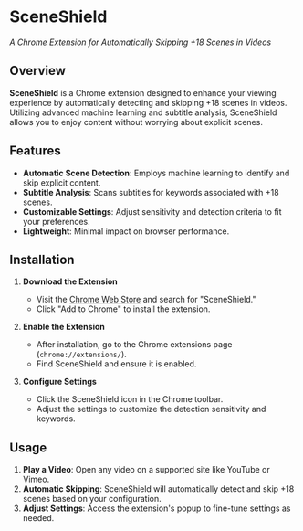 # **SceneShield**  
_A Chrome Extension for Automatically Skipping +18 Scenes in Videos_

## **Overview**
**SceneShield** is a Chrome extension designed to enhance your viewing experience by automatically detecting and skipping +18 scenes in videos. Utilizing advanced machine learning and subtitle analysis, SceneShield allows you to enjoy content without worrying about explicit scenes.

## **Features**
- **Automatic Scene Detection**: Employs machine learning to identify and skip explicit content.
- **Subtitle Analysis**: Scans subtitles for keywords associated with +18 scenes.
- **Customizable Settings**: Adjust sensitivity and detection criteria to fit your preferences.
- **Lightweight**: Minimal impact on browser performance.

## **Installation**

1. **Download the Extension**
   - Visit the [Chrome Web Store](#) and search for "SceneShield."
   - Click "Add to Chrome" to install the extension.

2. **Enable the Extension**
   - After installation, go to the Chrome extensions page (`chrome://extensions/`).
   - Find SceneShield and ensure it is enabled.

3. **Configure Settings**
   - Click the SceneShield icon in the Chrome toolbar.
   - Adjust the settings to customize the detection sensitivity and keywords.

## **Usage**

1. **Play a Video**: Open any video on a supported site like YouTube or Vimeo.
2. **Automatic Skipping**: SceneShield will automatically detect and skip +18 scenes based on your configuration.
3. **Adjust Settings**: Access the extension's popup to fine-tune settings as needed.
